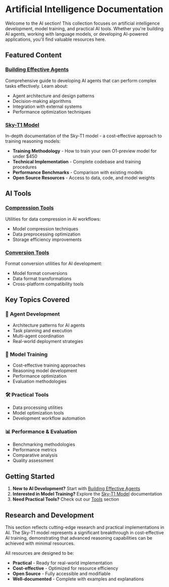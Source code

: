 # Artificial Intelligence Documentation

Welcome to the AI section! This collection focuses on artificial intelligence development, model training, and practical AI tools. Whether you're building AI agents, working with language models, or developing AI-powered applications, you'll find valuable resources here.

## Featured Content

### [Building Effective Agents](building-effective-agents.md)
Comprehensive guide to developing AI agents that can perform complex tasks effectively. Learn about:

- Agent architecture and design patterns
- Decision-making algorithms
- Integration with external systems
- Performance optimization techniques

### [Sky-T1 Model](sky-t1.md)
In-depth documentation of the Sky-T1 model - a cost-effective approach to training reasoning models:

- **Training Methodology** - How to train your own O1-preview model for under $450
- **Technical Implementation** - Complete codebase and training procedures
- **Performance Benchmarks** - Comparison with existing models
- **Open Source Resources** - Access to data, code, and model weights

## AI Tools

### [Compression Tools](tools/compress.md)
Utilities for data compression in AI workflows:

- Model compression techniques
- Data preprocessing optimization
- Storage efficiency improvements

### [Conversion Tools](tools/convert.md)
Format conversion utilities for AI development:

- Model format conversions
- Data format transformations
- Cross-platform compatibility tools

## Key Topics Covered

### 🧠 **Agent Development**
- Architecture patterns for AI agents
- Task planning and execution
- Multi-agent coordination
- Real-world deployment strategies

### 🎯 **Model Training**
- Cost-effective training approaches
- Reasoning model development
- Performance optimization
- Evaluation methodologies

### 🛠️ **Practical Tools**
- Data processing utilities
- Model optimization tools
- Development workflow automation

### 📊 **Performance & Evaluation**
- Benchmarking methodologies
- Performance metrics
- Comparative analysis
- Quality assessment

## Getting Started

1. **New to AI Development?** Start with [Building Effective Agents](building-effective-agents.md)
2. **Interested in Model Training?** Explore the [Sky-T1 Model](sky-t1.md) documentation
3. **Need Practical Tools?** Check out our [Tools](tools/) section

## Research and Development

This section reflects cutting-edge research and practical implementations in AI. The Sky-T1 model represents a significant breakthrough in cost-effective AI training, demonstrating that advanced reasoning capabilities can be achieved with minimal resources.

All resources are designed to be:
- **Practical** - Ready for real-world implementation
- **Cost-effective** - Optimized for resource efficiency
- **Open Source** - Fully accessible and modifiable
- **Well-documented** - Complete with examples and explanations
